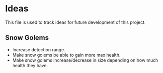 # Ideas

This file is used to track ideas for future development of this project.

## Snow Golems

- Increase detection range.
- Make snow golems be able to gain more max health.
- Make snow golems increase/decrease in size depending on how much health they have.
